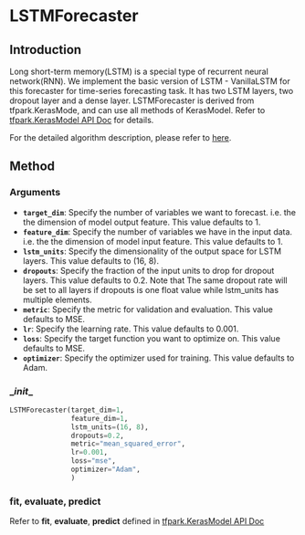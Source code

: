 # LSTMForecaster

## Introduction

Long short-term memory(LSTM) is a special type of recurrent neural network(RNN). We implement the basic version of LSTM - VanillaLSTM for this forecaster for time-series forecasting task. It has two LSTM layers, two dropout layer and a dense layer. LSTMForecaster is derived from tfpark.KerasMode, and can use all methods of KerasModel. Refer to [tfpark.KerasModel API Doc](../../APIGuide/TFPark/model.md) for details.

For the detailed algorithm description, please refer to [here](../Algorithm/LSTMAlgorithm.md).

## Method

### Arguments

- **`target_dim`**: Specify the number of variables we want to forecast. i.e. the the dimension of model output feature. This value defaults to 1.
- **`feature_dim`**: Specify the number of variables we have in the input data. i.e. the the dimension of model input feature. This value defaults to 1.
- **`lstm_units`**: Specify the dimensionality of the output space for LSTM layers. This value defaults to (16, 8). 
- **`dropouts`**: Specify the fraction of the input units to drop for dropout layers. This value defaults to 0.2. Note that The same dropout rate will be set to all
            layers if dropouts is one float value while lstm_units has multiple elements.
- **`metric`**: Specify the metric for validation and evaluation. This value defaults to MSE.
- **`lr`**: Specify the learning rate. This value defaults to 0.001.
- **`loss`**: Specify the target function you want to optimize on. This value defaults to MSE.
- **`optimizer`**: Specify the optimizer used for training. This value defaults to Adam.

### \__init__

```python
LSTMForecaster(target_dim=1,
               feature_dim=1,
               lstm_units=(16, 8),
               dropouts=0.2,
               metric="mean_squared_error",
               lr=0.001,
               loss="mse",
               optimizer="Adam",
               )
```

### fit, evaluate, predict

Refer to **fit**, **evaluate**, **predict** defined in [tfpark.KerasModel API Doc](https://github.com/intel-analytics/analytics-zoo/blob/master/docs/docs/APIGuide/TFPark/model.md)
